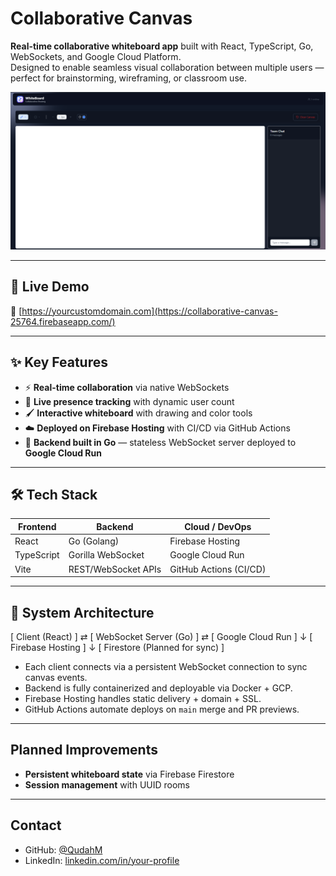 # Collaborative Canvas

**Real-time collaborative whiteboard app** built with React, TypeScript, Go, WebSockets, and Google Cloud Platform.  
Designed to enable seamless visual collaboration between multiple users — perfect for brainstorming, wireframing, or classroom use.

![collab-canvas-preview](public/canvas_mainpage.png)

---

## 🚀 Live Demo

🔗 [https://yourcustomdomain.com](https://collaborative-canvas-25764.firebaseapp.com/)

---

## ✨ Key Features

- ⚡ **Real-time collaboration** via native WebSockets
- 👥 **Live presence tracking** with dynamic user count
- 🖌️ **Interactive whiteboard** with drawing and color tools
- ☁️ **Deployed on Firebase Hosting** with CI/CD via GitHub Actions
- 🧠 **Backend built in Go** — stateless WebSocket server deployed to **Google Cloud Run**

---

## 🛠️ Tech Stack

| Frontend      | Backend             | Cloud / DevOps        |
|---------------|---------------------|-----------------------|
| React         | Go (Golang)         | Firebase Hosting      |
| TypeScript    | Gorilla WebSocket   | Google Cloud Run      |
| Vite          | REST/WebSocket APIs | GitHub Actions (CI/CD)|

---

## 🧩 System Architecture

[ Client (React) ] ⇄ [ WebSocket Server (Go) ] ⇄ [ Google Cloud Run ]
                                ↓
                        [ Firebase Hosting ]
                                ↓
                  [ Firestore (Planned for sync) ]

- Each client connects via a persistent WebSocket connection to sync canvas events.
- Backend is fully containerized and deployable via Docker + GCP.
- Firebase Hosting handles static delivery + domain + SSL.
- GitHub Actions automate deploys on `main` merge and PR previews.

---

## Planned Improvements

- **Persistent whiteboard state** via Firebase Firestore
- **Session management** with UUID rooms

---

## Contact

- GitHub: [@QudahM](https://github.com/QudahM)
- LinkedIn: [linkedin.com/in/your-profile](https://www.linkedin.com/in/qudahm/)